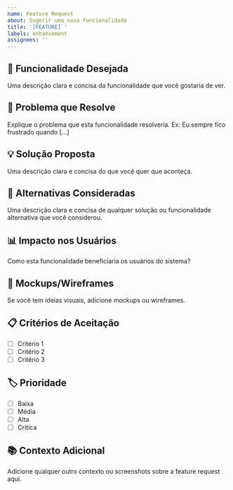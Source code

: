 ```yaml
---
name: Feature Request
about: Sugerir uma nova funcionalidade
title: '[FEATURE] '
labels: enhancement
assignees: ''
---
```


## 🚀 Funcionalidade Desejada
Uma descrição clara e concisa da funcionalidade que você gostaria de ver.

## 🎯 Problema que Resolve
Explique o problema que esta funcionalidade resolveria. Ex: Eu sempre fico frustrado quando [...]

## 💡 Solução Proposta
Uma descrição clara e concisa do que você quer que aconteça.

## 🔄 Alternativas Consideradas
Uma descrição clara e concisa de qualquer solução ou funcionalidade alternativa que você considerou.

## 📊 Impacto nos Usuários
Como esta funcionalidade beneficiaria os usuários do sistema?

## 🎨 Mockups/Wireframes
Se você tem ideias visuais, adicione mockups ou wireframes.

## 📋 Critérios de Aceitação
- [ ] Critério 1
- [ ] Critério 2
- [ ] Critério 3

## 🏷️ Prioridade
- [ ] Baixa
- [ ] Média
- [ ] Alta
- [ ] Crítica

## 📚 Contexto Adicional
Adicione qualquer outro contexto ou screenshots sobre a feature request aqui.